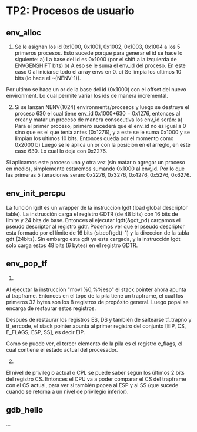 TP2: Procesos de usuario
========================

env_alloc
---------

1. Se le asignan los id 0x1000, 0x1001, 0x1002, 0x1003, 0x1004 a los 5 primeros procesos.
Esto sucede porque para generar el id se hace lo siguiente:
a) La base del id es 0x1000 (por el shift a la izquierda de ENVGENSHIFT bits)
b) A eso se le suma el env_id del proceso. En este caso 0 al iniciarse todo el array envs en 0.
c) Se limpia los ultimos 10 bits (lo hace el ~(NENV-1)).

Por ultimo se hace un or de la base del id (0x1000) con el offset del nuevo environment.
Lo cual permite variar los ids de manera incremental. 

2. Si se lanzan NENV(1024) environments/procesos y luego se destruye el proceso 630
el cual tiene env_id 0x1000+630 = 0x1276, entonces al crear y matar un proceso de manera
consecutiva los env_id serán:
a) Para el primer proceso, primero sucederá que el env_id no es igual a 0 sino
que es el que tenía antes (0x1276), y a este se le suma 0x1000 y se limpian los ultimos 10 bits.
Entonces queda por el momento como 0x2000
b) Luego se le aplica un or con la posición en el arreglo, en este caso 630. Lo cual lo deja con
0x2276.

Si aplicamos este proceso una y otra vez (sin matar o agregar un proceso en medio), simplemente
estaremos sumando 0x1000 al env_id. Por lo que las primeras 5 iteraciones serán:
0x2276, 0x3276, 0x4276, 0x5276, 0x6276.


env_init_percpu
---------------


La función lgdt es un wrapper de la instrucción lgdt (load global descriptor table).
La instrucción carga el registro GDTR (de 48 bits) con 16 bits de limite y 24 bits de base.
Entonces al ejecutar lgdt(&gdt_pd) cargamos el pseudo descriptor al registro gdtr.
Podemos ver que el pseudo descriptor esta formado por el límite de 16 bits (sizeof(gdt)-1) y 
la direccion de la tabla gdt (24bits).
Sin embargo esta gdt ya esta cargada, y la instrucción lgdt solo carga estos 48 bits (6 bytes)
en el registro GDTR.

env_pop_tf
----------
1) 
Al ejecutar la instrucción "movl %0,%%esp" el stack pointer ahora apunta al trapframe. 
Entonces en el tope de la pila tiene un trapframe, el cual los primeros 32 bytes son 
los 8 registros de propósito general. Luego popal se encarga de restaurar estos registros.

Después de restaurar los registros ES, DS y también de saltearse tf_trapno y tf_errcode, el stack pointer
apunta al primer registro del conjunto [EIP, CS, E_FLAGS, ESP, SS], es decir EIP.

Como se puede ver, el tercer elemento de la pila es el registro e_flags, el cual contiene el estado actual
del procesador.

2)

El nivel de privilegio actual o CPL se puede saber según los últimos 2 bits del registro CS.
Entonces el CPU va a poder comparar el CS del trapframe con el CS actual, para ver si también popea
al ESP y al SS (que sucede cuando se retorna a un nivel de privilegio inferior).


gdb_hello
---------

...

